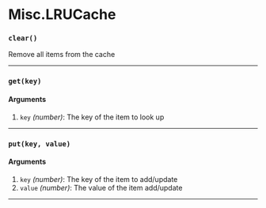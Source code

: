 # Misc.LRUCache

<!-- div class="doc-container" -->

<!-- div -->


<!-- div -->

<h3 id="clear"><code>clear()</code></h3>

Remove all items from the cache

---

<!-- /div -->

<!-- /div -->

<!-- div -->


<!-- div -->

<h3 id="getkey"><code>get(key)</code></h3>



#### Arguments
1. `key` *(number)*: The key of the item to look up

---

<!-- /div -->

<!-- /div -->

<!-- div -->


<!-- div -->

<h3 id="putkey-value"><code>put(key, value)</code></h3>



#### Arguments
1. `key` *(number)*: The key of the item to add/update
2. `value` *(number)*: The value of the item add/update

---

<!-- /div -->

<!-- /div -->

<!-- /div -->
